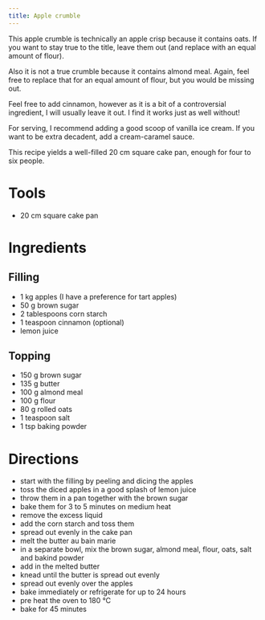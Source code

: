 ```yaml
---
title: Apple crumble
---
```


This apple crumble is technically an apple crisp because it contains oats.
If you want to stay true to the title, leave them out (and replace with an
equal amount of flour).

Also it is not a true crumble because it contains almond meal. Again, feel
free to replace that for an equal amount of flour, but you would be missing
out.

Feel free to add cinnamon, however as it is a bit of a controversial
ingredient, I will usually leave it out. I find it works just as well without!

For serving, I recommend adding a good scoop of vanilla ice cream. If you want
to be extra decadent, add a cream-caramel sauce.

This recipe yields a well-filled 20 cm square cake pan, enough for four to six
people.

# Tools

- 20 cm square cake pan

# Ingredients

## Filling

- 1 kg apples (I have a preference for tart apples)
- 50 g brown sugar
- 2 tablespoons corn starch
- 1 teaspoon cinnamon (optional)
- lemon juice

## Topping

- 150 g brown sugar
- 135 g butter
- 100 g almond meal
- 100 g flour
- 80 g rolled oats
- 1 teaspoon salt
- 1 tsp baking powder

# Directions

- start with the filling by peeling and dicing the apples
- toss the diced apples in a good splash of lemon juice
- throw them in a pan together with the brown sugar
- bake them for 3 to 5 minutes on medium heat
- remove the excess liquid
- add the corn starch and toss them
- spread out evenly in the cake pan
- melt the butter au bain marie
- in a separate bowl, mix the brown sugar, almond meal, flour, oats, salt and bakind powder
- add in the melted butter
- knead until the butter is spread out evenly
- spread out evenly over the apples
- bake immediately or refrigerate for up to 24 hours
- pre heat the oven to 180 °C
- bake for 45 minutes
